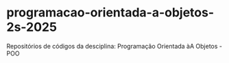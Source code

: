 # programacao-orientada-a-objetos-2s-2025
Repositórios de códigos da desciplina: Programação Orientada àA Objetos - POO
